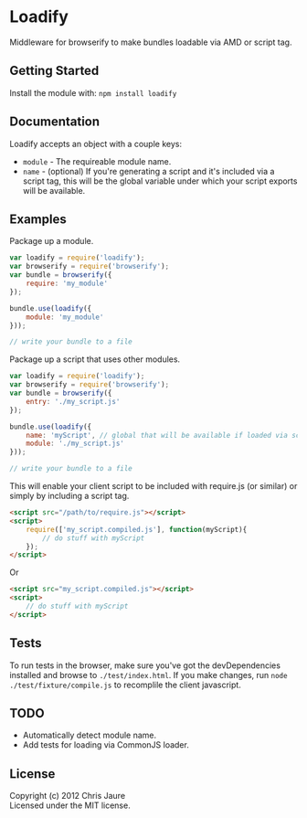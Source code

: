 # Loadify

Middleware for browserify to make bundles loadable via AMD or script tag.


## Getting Started

Install the module with: `npm install loadify`


## Documentation

Loadify accepts an object with a couple keys:

- `module` - The requireable module name.
- `name` - (optional) If you're generating a script and it's included via a script tag, this will be the global variable under which your script exports will be available.


## Examples

Package up a module.

```javascript
var loadify = require('loadify');
var browserify = require('browserify');
var bundle = browserify({
	require: 'my_module'
});

bundle.use(loadify({
	module: 'my_module'
}));

// write your bundle to a file
```

Package up a script that uses other modules.

```javascript
var loadify = require('loadify');
var browserify = require('browserify');
var bundle = browserify({
	entry: './my_script.js'
});

bundle.use(loadify({
	name: 'myScript', // global that will be available if loaded via script tag
	module: './my_script.js'
}));

// write your bundle to a file
```

This will enable your client script to be included with require.js (or similar) or simply by including a script tag.

```html
<script src="/path/to/require.js"></script>
<script>
	require(['my_script.compiled.js'], function(myScript){
		// do stuff with myScript
	});
</script>
```
Or

```html
<script src="my_script.compiled.js"></script>
<script>
	// do stuff with myScript
</script>
```


## Tests

To run tests in the browser, make sure you've got the devDependencies installed and browse to `./test/index.html`. If you make changes, run `node ./test/fixture/compile.js` to recomplile the client javascript.


## TODO

- Automatically detect module name.
- Add tests for loading via CommonJS loader.

## License

Copyright (c) 2012 Chris Jaure  
Licensed under the MIT license.

